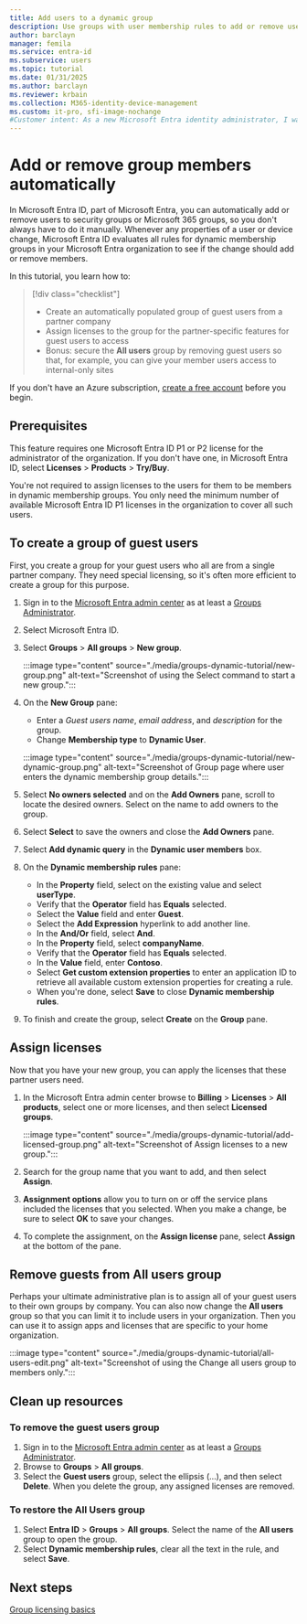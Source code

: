 ```yaml
---
title: Add users to a dynamic group
description: Use groups with user membership rules to add or remove users automatically
author: barclayn
manager: femila
ms.service: entra-id
ms.subservice: users
ms.topic: tutorial
ms.date: 01/31/2025
ms.author: barclayn
ms.reviewer: krbain
ms.collection: M365-identity-device-management
ms.custom: it-pro, sfi-image-nochange
#Customer intent: As a new Microsoft Entra identity administrator, I want to automatically add or remove users, so I don't have to manually do it."
---
```


# Add or remove group members automatically

In Microsoft Entra ID, part of Microsoft Entra, you can automatically add or remove users to security groups or Microsoft 365 groups, so you don't always have to do it manually. Whenever any properties of a user or device change, Microsoft Entra ID evaluates all rules for dynamic membership groups in your Microsoft Entra organization to see if the change should add or remove members.

In this tutorial, you learn how to:
> [!div class="checklist"]
> * Create an automatically populated group of guest users from a partner company
> * Assign licenses to the group for the partner-specific features for guest users to access
> * Bonus: secure the **All users** group by removing guest users so that, for example, you can give your member users access to internal-only sites

If you don't have an Azure subscription, [create a free account](https://azure.microsoft.com/free/) before you begin.

## Prerequisites

This feature requires one Microsoft Entra ID P1 or P2 license for the administrator of the organization. If you don't have one, in Microsoft Entra ID, select **Licenses** > **Products** > **Try/Buy**.

You're not required to assign licenses to the users for them to be members in dynamic membership groups. You only need the minimum number of available Microsoft Entra ID P1 licenses in the organization to cover all such users. 

## To create a group of guest users


First, you create a group for your guest users who all are from a single partner company. They need special licensing, so it's often more efficient to create a group for this purpose.

1. Sign in to the [Microsoft Entra admin center](https://entra.microsoft.com) as at least a [Groups Administrator](~/identity/role-based-access-control/permissions-reference.md#global-administrator).
1. Select Microsoft Entra ID.
2. Select **Groups** > **All groups** > **New group**.

   :::image type="content" source="./media/groups-dynamic-tutorial/new-group.png" alt-text="Screenshot of using the Select command to start a new group.":::

3. On the **New Group** pane:
  
   * Enter a *Guest users name*, *email address*, and *description* for the group.
   * Change **Membership type** to **Dynamic User**.
   
   :::image type="content" source="./media/groups-dynamic-tutorial/new-dynamic-group.png" alt-text="Screenshot of Group page where user enters the dynamic membership group details.":::

4. Select **No owners selected** and on the **Add Owners** pane, scroll to locate the desired owners. Select on the name to add owners to the group.
5. Select **Select** to save the owners and close the **Add Owners** pane.  
6. Select **Add dynamic query** in the **Dynamic user members** box.
7. On the **Dynamic membership rules** pane:

   * In the **Property** field, select on the existing value and select **userType**. 
   * Verify that the **Operator** field has **Equals** selected.  
   * Select the **Value** field and enter **Guest**. 
   * Select the **Add Expression** hyperlink to add another line.
   * In the **And/Or** field, select **And**.
   * In the **Property** field, select **companyName**.
   * Verify that the **Operator** field has **Equals** selected.
   * In the **Value** field, enter **Contoso**.
   * Select **Get custom extension properties** to enter an application ID to retrieve all available custom extension properties for creating a rule. 
   * When you're done, select **Save** to close **Dynamic membership rules**.
   
8. To finish and create the group, select **Create** on the **Group** pane.

## Assign licenses

Now that you have your new group, you can apply the licenses that these partner users need.

1. In the Microsoft Entra admin center browse to **Billing** > **Licenses** > **All products**, select one or more licenses, and then select **Licensed groups**.

   :::image type="content" source="./media/groups-dynamic-tutorial/add-licensed-group.png" alt-text="Screenshot of Assign licenses to a new group.":::

2. Search for the group name that you want to add, and then select **Assign**.
3. **Assignment options** allow you to turn on or off the service plans included the licenses that you selected. When you make a change, be sure to select **OK** to save your changes.
4. To complete the assignment, on the **Assign license** pane, select **Assign** at the bottom of the pane.

## Remove guests from All users group

Perhaps your ultimate administrative plan is to assign all of your guest users to their own groups by company. You can also now change the **All users** group so that you can limit it to include users in your organization. Then you can use it to assign apps and licenses that are specific to your home organization.

:::image type="content" source="./media/groups-dynamic-tutorial/all-users-edit.png" alt-text="Screenshot of using the Change all users group to members only.":::

## Clean up resources

### To remove the guest users group

1. Sign in to the [Microsoft Entra admin center](https://entra.microsoft.com) as at least a [Groups Administrator](~/identity/role-based-access-control/permissions-reference.md#groups-administrator).
1. Browse to **Groups** > **All groups**. 
1. Select the **Guest users** group, select the ellipsis (...), and then select **Delete**. When you delete the group, any assigned licenses are removed.

### To restore the All Users group

1. Select **Entra ID** > **Groups** > **All groups**. Select the name of the **All users** group to open the group.
1. Select **Dynamic membership rules**, clear all the text in the rule, and select **Save**.

## Next steps

[Group licensing basics](~/fundamentals/concept-group-based-licensing.md)
